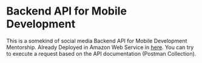 # Backend API for Mobile Development
This is a somekind of social media Backend API for Mobile Development Mentorship. Already Deployed in Amazon Web Service in [here](https://ec2-13-229-108-134.ap-southeast-1.compute.amazonaws.com/). You can try to execute a request based on the API documentation (Postman Collection).